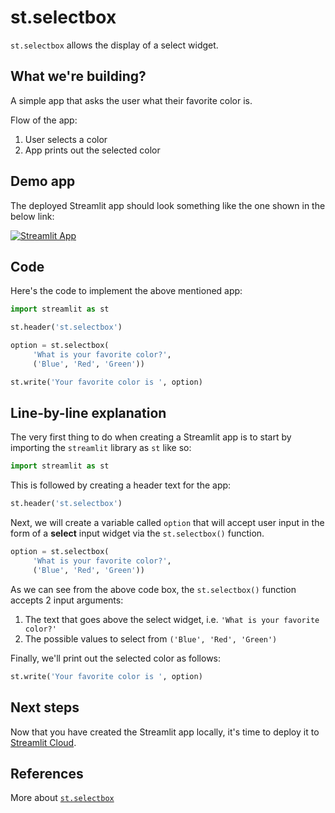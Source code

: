 # st.selectbox

`st.selectbox` allows the display of a select widget.

## What we're building?

A simple app that asks the user what their favorite color is.

Flow of the app:
1. User selects a color
2. App prints out the selected color

## Demo app
The deployed Streamlit app should look something like the one shown in the below link: 

[![Streamlit App](https://static.streamlit.io/badges/streamlit_badge_black_white.svg)](https://share.streamlit.io/dataprofessor/st.selectbox/)

## Code
Here's the code to implement the above mentioned app:
```python
import streamlit as st

st.header('st.selectbox')

option = st.selectbox(
     'What is your favorite color?',
     ('Blue', 'Red', 'Green'))

st.write('Your favorite color is ', option)
```

## Line-by-line explanation
The very first thing to do when creating a Streamlit app is to start by importing the `streamlit` library as `st` like so:
```python
import streamlit as st
```

This is followed by creating a header text for the app:
```python
st.header('st.selectbox')
```

Next, we will create a variable called `option` that will accept user input in the form of a **select** input widget via the `st.selectbox()` function.

```python
option = st.selectbox(
     'What is your favorite color?',
     ('Blue', 'Red', 'Green'))
```
As we can see from the above code box, the `st.selectbox()` function accepts 2 input arguments:
1. The text that goes above the select widget, i.e. `'What is your favorite color?'`
2. The possible values to select from `('Blue', 'Red', 'Green')`

Finally, we'll print out the selected color as follows:
```python
st.write('Your favorite color is ', option)
```

## Next steps
Now that you have created the Streamlit app locally, it's time to deploy it to [Streamlit Cloud](https://streamlit.io/cloud).

## References 
More about [`st.selectbox`](https://docs.streamlit.io/library/api-reference/widgets/st.selectbox)
